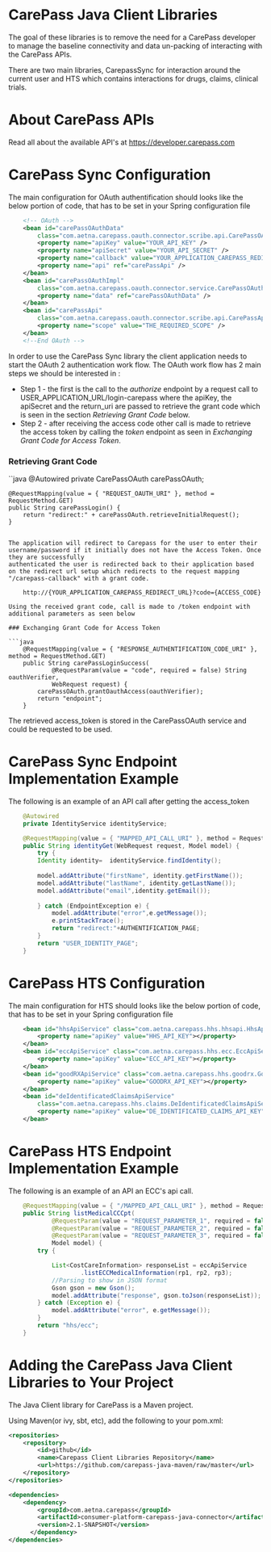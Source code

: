 CarePass Java Client Libraries
====================================

The goal of these libraries is to remove the need for a CarePass developer to manage the baseline connectivity and data un-packing of interacting with the CarePass APIs.

There are two main libraries, CarepassSync for interaction around the current user and HTS which contains interactions for drugs, claims, clinical trials.

About CarePass APIs
===================
Read all about the available API's at https://developer.carepass.com

CarePass Sync Configuration
===========================

The main configuration for OAuth authentification should looks like the below portion of code, that has to be set in your Spring configuration file

```xml
	<!-- OAuth -->
	<bean id="carePassOAuthData"
		class="com.aetna.carepass.oauth.connector.scribe.api.CarePassOAuthData">
		<property name="apiKey" value="YOUR_API_KEY" />
		<property name="apiSecret" value="YOUR_API_SECRET" />
		<property name="callback" value="YOUR_APPLICATION_CAREPASS_REDIRECT_URL" />
		<property name="api" ref="carePassApi" />
	</bean>
	<bean id="carePassOAuthImpl"
		class="com.aetna.carepass.oauth.connector.service.CarePassOAuthImpl">
		<property name="data" ref="carePassOAuthData" />
	</bean>
	<bean id="carePassApi"
		class="com.aetna.carepass.oauth.connector.scribe.api.CarePassApi">
		<property name="scope" value="THE_REQUIRED_SCOPE" />
	</bean>
	<!--End OAuth -->
```

In order to use the CarePass Sync library the client application needs to start the OAuth 2 authentication work flow. The OAuth work flow has 2 main steps
we should be interested in :
- Step 1 - the first is the call to the *authorize* endpoint  by a request call to USER_APPLICATION_URL/login-carepass where the apiKey, the apiSecret and the return_uri are passed to retrieve the grant code which is seen in the section *Retrieving Grant Code* below. 
- Step 2 - after receiving the access code other call is made to retrieve the access token by calling the *token* endpoint as seen in *Exchanging Grant Code for Access Token*.
	
### Retrieving Grant Code

``java
	@Autowired
	private CarePassOAuth carePassOAuth;

	@RequestMapping(value = { "REQUEST_OAUTH_URI" }, method = RequestMethod.GET)
	public String carePassLogin() {
		return "redirect:" + carePassOAuth.retrieveInitialRequest();
	}
```
	  	
The application will redirect to Carepass for the user to enter their username/password if it initially does not have the Access Token. Once they are successfully 
authenticated the user is redirected back to their application based on the redirect url setup which redirects to the request mapping "/carepass-callback" with a grant code.
  	  	  	
	http://{YOUR_APPLICATION_CAREPASS_REDIRECT_URL}?code={ACCESS_CODE}
	
Using the received grant code, call is made to /token endpoint with additional parameters as seen below

### Exchanging Grant Code for Access Token

```java
    @RequestMapping(value = { "RESPONSE_AUTHENTIFICATION_CODE_URI" }, method = RequestMethod.GET)
	public String carePassLoginSuccess(
			@RequestParam(value = "code", required = false) String oauthVerifier,
			WebRequest request) {
		carePassOAuth.grantOauthAccess(oauthVerifier);
		return "endpoint";
	}
```
				
The retrieved access_token is stored in the CarePassOAuth service and could be requested to be used. 

CarePass Sync Endpoint Implementation Example
=============================================

The following is an example of an API call after getting the access_token 

```java
	@Autowired
	private IdentityService identityService;

	@RequestMapping(value = { "MAPPED_API_CALL_URI" }, method = RequestMethod.GET)
	public String identityGet(WebRequest request, Model model) {
		try {
		Identity identity=	identityService.findIdentity();
		
		model.addAttribute("firstName", identity.getFirstName());
		model.addAttribute("lastName", identity.getLastName());
		model.addAttribute("email",identity.getEmail());
		
		} catch (EndpointException e) {			
			model.addAttribute("error",e.getMessage());
			e.printStackTrace();
			return "redirect:"+AUTHENTIFICATION_PAGE;
		}
		return "USER_IDENTITY_PAGE";
	}
```		
	
CarePass HTS Configuration
===========================

The main configuration for HTS should looks like the below portion of code, that has to be set in your Spring configuration file

```xml
	<bean id="hhsApiService" class="com.aetna.carepass.hhs.hhsapi.HhsApiServiceImpl">
		<property name="apiKey" value="HHS_API_KEY"></property>
	</bean>
	<bean id="eccApiService" class="com.aetna.carepass.hhs.ecc.EccApiServiceImpl">
		<property name="apiKey" value="ECC_API_KEY"></property>
	</bean>
	<bean id="goodRXApiService" class="com.aetna.carepass.hhs.goodrx.GoodRXApiServiceImpl">
		<property name="apiKey" value="GOODRX_API_KEY"></property>
	</bean>
	<bean id="deIdentificatedClaimsApiService"
		class="com.aetna.carepass.hhs.claims.DeIdentificatedClaimsApiServiceImpl">
		<property name="apiKey" value="DE_IDENTIFICATED_CLAIMS_API_KEY"></property>
	</bean>
```

CarePass HTS Endpoint Implementation Example
=============================================

The following is an example of an API an ECC's api call. 

```java
	@RequestMapping(value = { "/MAPPED_API_CALL_URI" }, method = RequestMethod.GET)
	public String listMedicalCCCpt(
			@RequestParam(value = "REQUEST_PARAMETER_1", required = false) String rp1,
			@RequestParam(value = "REQUEST_PARAMETER_2", required = false) String rp2,
			@RequestParam(value = "REQUEST_PARAMETER_3", required = false) String rp3,
			Model model) {
		try {

			List<CostCareInformation> responseList = eccApiService
					.listECCMedicalInformation(rp1, rp2, rp3);
			//Parsing to show in JSON format
			Gson gson = new Gson();
			model.addAttribute("response", gson.toJson(responseList));
		} catch (Exception e) {
			model.addAttribute("error", e.getMessage());
		}
		return "hhs/ecc";
	}
```	
	
Adding the CarePass Java Client Libraries to Your Project
========================================================

The Java Client library for CarePass is a Maven project.


Using Maven(or ivy, sbt, etc), add the following to your pom.xml:
```xml
<repositories>
	<repository>
		<id>github</id>
		<name>Carepass Client Libraries Repository</name>
		<url>https://github.com/carepass-java-maven/raw/master</url>
	</repository>
</repositories>

<dependencies>
	<dependency>
		<groupId>com.aetna.carepass</groupId>
		<artifactId>consumer-platform-carepass-java-connector</artifactId>
		<version>2.1-SNAPSHOT</version>
	  </dependency>
</dependencies>
```